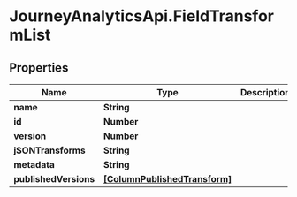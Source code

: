 # JourneyAnalyticsApi.FieldTransformList

## Properties

Name | Type | Description | Notes
------------ | ------------- | ------------- | -------------
**name** | **String** |  | [optional] 
**id** | **Number** |  | [optional] 
**version** | **Number** |  | [optional] 
**jSONTransforms** | **String** |  | [optional] 
**metadata** | **String** |  | [optional] 
**publishedVersions** | [**[ColumnPublishedTransform]**](ColumnPublishedTransform.md) |  | [optional] 


